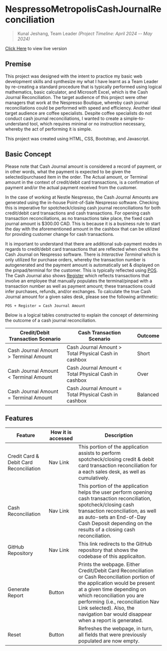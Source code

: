 # NespressoMetropolisCashJournalReconciliation

> Kunal Jeshang, Team Leader _(Project Timeline: April 2024 -- May 2024)_

[Click Here](https://nespressometropoliscashjournalreconcilia.onrender.com/) to view live version

## Premise

This project was designed with the intent to practice my basic web development skills and synthesize my what I have learnt as a Team Leader by re-creating a standard procedure that is typically performed using logical mathematics, basic calculator, and Microsoft Excel, which is the Cash Journal Reconciliation. The target audience of this project were other managers that work at the Nespresso Boutique, whereby cash journal reconciliations could be performed with speed and efficiency. Another ideal target audience are coffee specialists. Despite coffee specialists do not conduct cash journal reconciliations, I wanted to create a simple-to-understand tool, which requires minimal or no instruction necessary, whereby the act of performing it is simple. 

This project was created using HTML, CSS, Bootstrap, and Javascript.

## Basic Concept

Please note that Cash Journal amount is considered a record of payment, or in other words, what the payment is expected to be given the selected/purchased item in the order. The Actual amount, or Terminal amount in the context of credit/debit card transactions, is a confirmation of payment and/or the actual payment received from the customer.

In the case of working at Nestle Nespresso, the Cash Journal Amounts are generated using the in-house Point-of-Sale Nespresso software. Checking this is imperative for spotcheck/closing cash journal reconciliations for both credit/debit card transactions and cash transactions. For opening cash transaction reconciliations, as no transactions take place, the fixed cash journal amount is $300.00 CAD. This is because it is a business rule to start the day with the aforementioned amount in the cashbox that can be utilized for providing customer change for cash transactions. 

It is important to understand that there are additional sub-payment modes in regards to credit/debit card transactions that are reflected when check the Cash Journal on Nespresso software. There is _Interactive Terminal_ which is only utilized for purchase orders, whereby the transaction number is autogenerated and the payment amount is automatically set & displayed on the pinpad/terminal for the customer. This is typically reflected using <u>POS</u>. The Cash Journal also shows <u>Register</u> which reflects transactions that involve an employee that manually populates the terminal/pinpad with a transaction number as well as payment amount; these transactions could infer purchases, refunds, and/or exchanges. To calculate the true Cash Journal amount for a given sales desk, please see the following arithmetic: 

    POS + Register = Cash Journal Amount

Below is a logical tables constructed to explain the concept of determining the outcome of a cash journal reconciliation.

|Credit/Debit Transaction Scenario|Cash Transaction Scenario|Outcome|
|--|--|--|
|Cash Journal Amount  > Terminal Amount|Cash Journal Amount > Total Physical Cash in cashbox|Short|
|Cash Journal Amount  < Terminal Amount|Cash Journal Amount < Total Physical Cash in cashbox|Over|
|Cash Journal Amount  = Terminal Amount|Cash Journal Amount = Total Physical Cash in cashbox|Balanced|

## Features

|Feature|How it is accessed|Description|
|--|--|--|
|Credit Card & Debit Card Reconciliation|Nav Link|This portion of the application assists to perform spotcheck/closing credit & debit card transaction reconciliation for a each sales desk, as well as cumulatively.|
|Cash Reconciliation|Nav Link|This portion of the application helps the user perform opening cash transaction reconciliation, spotcheck/closing cash transaction reconciliation, as well as auto-sets an End-of-Day Cash Deposit depending on the results of a closing cash reconciliation.|
|GitHub Repository|Nav Link|This link redirects to the GitHub repository that shows the codebase of this applicaiton.|
|Generate Report|Button|Prints the webpage. Either Credit/Debit Card Reconciliation or Cash Reconciliation portion of the application would be present at a given time depending on which reconciliation you are performing (i.e., reconciliation Nav Link selected). Also, the navigation bar would disappear when a report is generated.|
|Reset|Button|Refreshes the webpage, in turn, all fields that were previously populated are now empty.|

